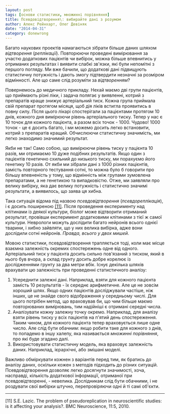 ```yaml
---
layout: post
tags: [основи статистики, множинні порівняння]
title: Псевдовідтворення\: вибирайте дані з розумом
author: Алекс Рейнхарт, Олег Девіняк
date: "2014-04-31" 
category: donewrong
---
```


Багато наукових проектів намагаються зібрати більше даних шляхом *відтворення* (*реплікації*). Повторюючи проведені вимірювання за участю додаткових пацієнтів чи вибірок, можна більше впевнитись у отриманих результатах і виявити слабкі зв'язки, які були непомітні з першого погляду. Ми вже бачили, що додаткові дані підвищують статистичну потужність і дають змогу підтвердити незначні за розміром відмінності. Але що саме слід розуміти за *відтворенням*?

Повернемось до медичного прикладу. Нехай маємо дві групи пацієнтів, що приймають різні ліки, і задача полягає у виявленні, котрий з препаратів краще знижує артеріальний тиск. Кожна група приймала свій препарат протягом місяця, щоб дія ліків встигла проявитись в повну силу. Після цього лікарі спостерігали за пацієнтами протягом 10 днів, кожного дня вимірюючи рівень артеріального тиску. Тепер у нас є 10 точок для кожного пацієнта, а разом всіх точок - 1000. Чудово! 1000 точок - це є досить багато, і ми можемо досить легко встановити, котрий з препаратів кращий. Обчислюючи статистичну значимість, ми легко знаходимо значимий результат.

Якби не так! Само собою, що вимірюючи рівень тиску у пацієнта 10 разів, ми отримаємо 10 дуже подібних результатів. Якщо один з пацієнтів генетично схильний до низького тиску, ми порахуємо його генетику 10 разів. От якби ми зібрали дані з 1000 різних пацієнтів, замість повторного тестування сотні, то можна було б говорити про більшу впевненість у тому, що відмінність між групами зумовлена препаратами, а не генетикою та випадковістю. Отже, ми заявляли про велику вибірку, яка дає велику потужність і статистично значимі результати, а виявилось, що заява ця хибна.

Така ситуація відома під назвою *псевдовідтворення* (*псевдореплікація*), і є досить поширеною <a href="#lazic">\[11\]</a>. Після проведення експерименту над клітинами із деякої культури, біолог може відтворити отриманий результат, провівши експеримент додатковими клітинами з тієї ж самої культури. Неврологи можуть дослідити багато нейронів всього однієї тварини, і хибно зайвляти, що у них велика вибірка, адже вони дослідили сотні нейронів. *Правда, всього у двох мишей*.

Мовою статистики, псевдовідтворення трапляється тоді, коли має місце взаємна залежність окремих спостережень одне від одного. Артеріальний тиск у пацієнта досить сильно пов'язаний з тиском, який в нього був вчора, а склад грунту досить добре корелює із дослідженнями грунту за два метри вбік. Існує декілька шляхів врахувати цю залежність при проведенні статистичного аналізу:

1. Усереднити залежні дані. Наприклад, взяти для кожного пацієнта замість 10 результатів - їх середнє арифметичне. Але це не зовсім хороший шлях. Якщо одних пацієнтів досліджували частіше, ніж інших, це не знайде свого відображення у середньому числі. Для цього потрібен метод, що враховував би, що чим більше маємо повторюваних вимірювань, тим надійніші є отримані середні числа.
2. Аналізувати кожну залежну точку окремо. Наприклад, для аналізу взяти рівень тиску у всіх пацієнтів на п'ятий день спостереження. Таким чином, для кожного пацієнта тепер враховується лише одне число. Але слід бути обачним: якщо робити таке для кожного з днів, то попадемо в іншу халепу, яка називається *множинні порівняння*, про які буде згадано далі.
3. Використовувати статистичну модель, яка враховує залежність даних. Наприклад, ієрархічні, або змішані моделі.

Важливо обміркувати кожнен з варіантів перед тим, як братись до аналізу даних, оскільки кожен з методів підходить до різних ситуацій. Псевдовідтворення дозволяє легко досягнути значимості, хоча, насправді, кількість додаткової інформації, отриманої при псевдовідтворенні, - невелика. Дослідникам слід бути обачними, і не роздувати свої вибірки штучно, перепровіряючи одні й ті самі об'єкти.
___

<div class="nohover">
<a name="lazic", id="anchor">[11] S.E. Lazic. The problem of pseudoreplication in neuroscientific studies: is it affecting your analysis?. BMC Neuroscience, 11:5, 2010. </a>
</div>
